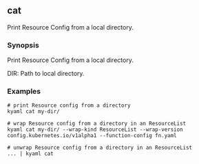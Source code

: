 ## cat

Print Resource Config from a local directory.

### Synopsis

Print Resource Config from a local directory.

  DIR:
    Path to local directory.

### Examples

    # print Resource config from a directory
    kyaml cat my-dir/
    
    # wrap Resource config from a directory in an ResourceList
    kyaml cat my-dir/ --wrap-kind ResourceList --wrap-version config.kubernetes.io/v1alpha1 --function-config fn.yaml
    
    # unwrap Resource config from a directory in an ResourceList
    ... | kyaml cat
